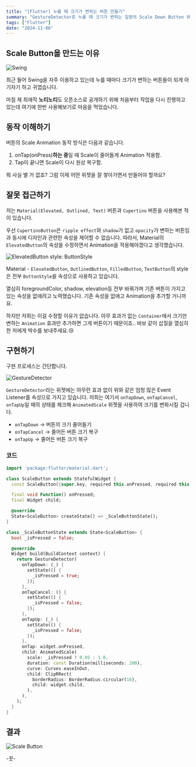 ```yaml
---
title: "[Flutter] 누를 때 크기가 변하는 버튼 만들기"
summary: "GestureDetector로 누를 때 크기가 변하는 일종의 Scale Down Button 위젯을 만들어보자."
tags: ["Flutter"]
date: "2024-11-06"
---
```


## Scale Button을 만드는 이유

![Swing](swing.png)

최근 들어 Swing을 자주 이용하고 있는데 누를 때마다 크기가 변하는 버튼들이 되게 아기자기 하고 귀엽습니다.

마침 제 최애작 **노티노티**도 오픈소스로 공개하기 위해 처음부터 작업을 다시 진행하고 있는데 여기에 한번 사용해보기로 마음을 먹었습니다.

## 동작 이해하기

버튼의 Scale Animation 동작 방식은 다음과 같습니다.

1. onTap(onPress)**하는 중**일 때 Scale이 줄어들게 Animation 적용함.
2. Tap이 끝나면 Scale이 다시 원상 복구함.

뭐 사실 별 거 없죠? 그럼 이제 어떤 위젯을 잘 쌓아가면서 만들어야 할까요?

## 잘못 접근하기

저는 `Material(Elevated, Outlined, Text)` 버튼과 `Cupertino` 버튼을 사용해본 적이 있습니다.

우선 `CupertinoButton`은 `ripple effect`와 `shadow`가 없고 `opacity`가 변하는 버튼임과 동시에 디자인과 관련한 속성을 제어할 수 없습니다. 따라서, Material의 `ElevatedButton`의 속성을 수정하면서 Animation을 적용해야겠다고 생각했습니다.

![ElevatedButton style: ButtonStyle](elevated-button-style.png)

Material - `ElevatedButton`, `OutlinedButton`, `FilledButton`, `TextButton`의 style은 전부 `ButtonStyle`을 속성으로 사용하고 있습니다.

열심히 foregroundColor, shadow, elevation등 전부 바꿔가며 기존 버튼이 가지고 있는 속성을 없애려고 노력했습니다. 기존 속성을 없애고 Animation을 추가할 거니까요.

하지만 저희는 이걸 수정할 이유가 없습니다. 아무 효과가 없는 `Container`에서 크기만 변하는 `Animation` 효과만 추가하면 그게 버튼이기 때문이죠.. 바보 같이 삽질을 열심히 한 저에게 박수를 보내주세요.😢

## 구현하기

구현 프로세스는 간단합니다.

![GestureDetector](gesture-detector.png)

`GestureDetector`라는 위젯에는 아무런 효과 없이 위와 같은 엄청 많은 Event Listener를 속성으로 가지고 있습니다. 저희는 여기서 `onTapDown`, `onTapCancel`, `onTapUp`일 때의 상태를 체크해 `AnimatedScale` 위젯을 사용하여 크기를 변화시킬 겁니다.

- `onTapDown` -> 버튼의 크기 줄어들기
- `onTapCancel` -> 줄어든 버튼 크기 복구
- `onTapUp` -> 줄어든 버튼 크기 복구

### 코드

```Dart
import 'package:flutter/material.dart';

class ScaleButton extends StatefulWidget {
  const ScaleButton({super.key, required this.onPressed, required this.child});

  final void Function() onPressed;
  final Widget child;

  @override
  State<ScaleButton> createState() => _ScaleButtonState();
}

class _ScaleButtonState extends State<ScaleButton> {
  bool _isPressed = false;

  @override
  Widget build(BuildContext context) {
    return GestureDetector(
      onTapDown: (_) {
        setState(() {
          _isPressed = true;
        });
      },
      onTapCancel: () {
        setState(() {
          _isPressed = false;
        });
      },
      onTapUp: (_) {
        setState(() {
          _isPressed = false;
        });
      },
      onTap: widget.onPressed,
      child: AnimatedScale(
        scale: _isPressed ? 0.95 : 1.0,
        duration: const Duration(milliseconds: 200),
        curve: Curves.easeInOut,
        child: ClipRRect(
          borderRadius: BorderRadius.circular(16),
          child: widget.child,
        ),
      ),
    );
  }
}
```

## 결과

![Scale Button](result.gif)

-끗-
